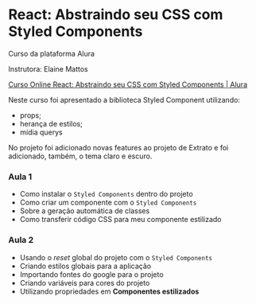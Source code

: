 # React: Abstraindo seu CSS com Styled Components

Curso da plataforma Alura

Instrutora: Elaine Mattos

[Curso Online React: Abstraindo seu CSS com Styled Components | Alura](https://cursos.alura.com.br/course/react-styled-components)

Neste curso foi apresentado a biblioteca Styled Component utilizando:

- props;
- herança de estilos;
- mídia querys

No projeto foi adicionado novas features ao projeto de Extrato e foi adicionado, também, o tema claro e escuro.


### Aula 1

- Como instalar o `Styled Components` dentro do projeto
- Como criar um componente com o `Styled Components`
- Sobre a geração automática de classes
- Como transferir código CSS para meu componente estilizado
### Aula 2

- Usando o *reset* global do projeto com o `Styled Components`
- Criando estilos globais para a aplicação
- Importando fontes do google para o projeto
- Criando variáveis para cores do projeto
- Utilizando propriedades em **Componentes estilizados**
